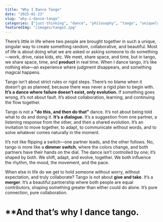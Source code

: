```yaml
---
title: "Why I Dance Tango"
date: "2025-01-23"
slug: "why-i-dance-tango"
categories: ["just-thinking", "dance", "philosophy", "tango", "uniquely-human"]
featuredImg: "/images/tango2.jpg"
---
```


There’s little in life where two people are brought together in such a unique, singular way to create something random, collaborative, and beautiful. Most of life is about doing what we are asked or asking someone to do something—work, drive, raise kids, etc. We meet, share space, and time, but in tango, we share space, time, and **product** in real time. When I dance tango, it’s like nothing else—an experience where judgment disappears, and something magical happens.

Tango isn’t about strict rules or rigid steps. There’s no blame when it doesn’t go as planned, because there was never a rigid plan to begin with. **It’s a dance where failure doesn’t exist, only evolution.** If something goes wrong, it’s not about fault. It’s about collaboration, learning, and continuing the flow together.

Tango is not a **"do this, and then do that"** dance. It’s not about being told what to do and doing it. **It’s a dialogue.** It’s a suggestion from one partner, a listening response from the other, and then a shared evolution. It’s an invitation to move together, to adapt, to communicate without words, and to solve whatever comes naturally in the moment.

It’s not like flipping a switch—one partner leads, and the other follows. No, tango is more like a **dimmer switch**, where the colors change, and both partners have their hands on the dial. The dance isn’t controlled by one; it’s shaped by both. We shift, adapt, and evolve, together. We both influence the rhythm, the mood, the movement, and the pace.

When else in life do we get to hold someone without worry, without expectation, and truly collaborate? Tango is not about **give and take**. It’s a **merger**. It’s a beautiful partnership where both people are equal contributors, shaping something greater than either could do alone. It’s pure connection, pure collaboration.

# **And that’s why I dance tango.  
